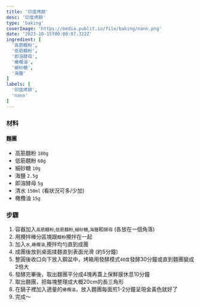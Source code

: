```yaml
---
title: '印度烤餅'
desc: '印度烤餅'
type: 'baking'
coverImage: 'https://media.publit.io/file/baking/nann.png'
date: '2023-10-15T00:00:07.322Z'
ingredient: [
  '高筋麵粉',
  '低筋麵粉',
  '即溶酵母',
  '橄欖油',
  '細砂糖',
  '海鹽'
]
labels: [
  '印度烤餅',
  'nann'
]
---
```


### 材料


#### 麵團

- 高筋麵粉 `180g`
- 低筋麵粉 `60g`
- 細砂糖 `10g`
- 海鹽 `2.5g`
- 即溶酵母 `5g`
- 清水 `150ml` (看狀況可多/少加)
- 橄欖油 `15g`


### 步驟

1. 容器加入`高筋麵粉`,`低筋麵粉`,`細砂糖`,`海鹽`和`酵母` (各放在一個角落)
2. 用攪拌棒分區塊跟`麵粉`攪拌在一起
3. 加入`水`,`橄欖油`,攪拌均勻直到成團
4. 成團後放到桌面揉麵直到表面光滑 (約5分鐘)
5. 整圓後收口向下放入鋼盆中，烤箱用發酵模式`40度`發酵30分鐘或直到麵團變成2倍大
6. 發酵完畢後，取出麵團平分成4塊再蓋上保鮮膜休息10分鐘
7. 取出麵團，把每塊整理成大概20cm的長三角形
8. 在鍋子裡加入適量的`橄欖油`，放入麵團每面煎1-2分鐘呈現金黃色就好了
9. 完成～

